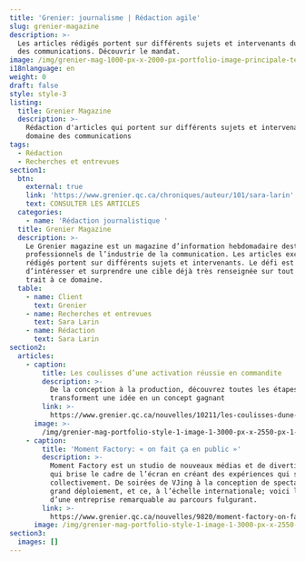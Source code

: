 ```yaml
---
title: 'Grenier: journalisme | Rédaction agile'
slug: grenier-magazine
description: >-
  Les articles rédigés portent sur différents sujets et intervenants du domaine
  des communications. Découvrir le mandat. 
image: /img/grenier-mag-1000-px-x-2000-px-portfolio-image-principale-template-1-.png
i18nlanguage: en
weight: 0
draft: false
style: style-3
listing:
  title: Grenier Magazine
  description: >-
    Rédaction d'articles qui portent sur différents sujets et intervenants du
    domaine des communications
tags:
  - Rédaction
  - Recherches et entrevues
section1:
  btn:
    external: true
    link: 'https://www.grenier.qc.ca/chroniques/auteur/101/sara-larin'
    text: CONSULTER LES ARTICLES
  categories:
    - name: 'Rédaction journalistique '
  title: Grenier Magazine
  description: >-
    Le Grenier magazine est un magazine d’information hebdomadaire destiné aux
    professionnels de l’industrie de la communication. Les articles exclusifs
    rédigés portent sur différents sujets et intervenants. Le défi est
    d’intéresser et surprendre une cible déjà très renseignée sur tout ce qui a
    trait à ce domaine.
  table:
    - name: Client
      text: Grenier
    - name: Recherches et entrevues
      text: Sara Larin
    - name: Rédaction
      text: Sara Larin
section2:
  articles:
    - caption:
        title: Les coulisses d’une activation réussie en commandite
        description: >-
          De la conception à la production, découvrez toutes les étapes qui
          transforment une idée en un concept gagnant
        link: >-
          https://www.grenier.qc.ca/nouvelles/10211/les-coulisses-dune-activation-reussie-en-commandite
      image: >-
        /img/grenier-mag-portfolio-style-1-image-1-3000-px-x-2550-px-1-rev1-low.jpg
    - caption:
        title: 'Moment Factory: « on fait ça en public »'
        description: >-
          Moment Factory est un studio de nouveaux médias et de divertissement
          qui brise le cadre de l’écran en créant des expériences qui se vivent
          collectivement. De soirées de VJing à la conception de spectacles à
          grand déploiement, et ce, à l’échelle internationale; voici l’histoire
          d’une entreprise remarquable au parcours fulgurant. 
        link: >-
          https://www.grenier.qc.ca/nouvelles/9820/moment-factory-on-fait-ca-en-public
      image: /img/grenier-mag-portfolio-style-1-image-1-3000-px-x-2550-px-low.jpg
section3:
  images: []
---
```


